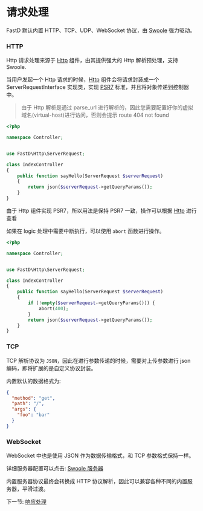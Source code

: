 # 请求处理

FastD 默认内置 HTTP、TCP、UDP、WebSocket 协议，由 [Swoole](http://www.swoole.com/) 强力驱动。

### HTTP

Http 请求处理来源于 [Http](https://github.com/JanHuang/http) 组件，由其提供强大的 Http 解析预处理，支持 Swoole.

当用户发起一个 Http 请求的时候，[Http](https://github.com/JanHuang/http) 组件会将请求封装成一个 ServerRequestInterface 实现类，实现 [PSR7](http://www.php-fig.org/psr/psr-7/) 标准，并且将对象传递到控制器中。

> 由于 Http 解析是通过 parse_url 进行解析的，因此您需要配置好你的虚拟域名(virtual-host)进行访问，否则会提示 route 404 not found

```php
<?php

namespace Controller;


use FastD\Http\ServerRequest;

class IndexController
{
    public function sayHello(ServerRequest $serverRequest)
    {
        return json($serverRequest->getQueryParams());
    }
}
```

由于 Http 组件实现 PSR7，所以用法是保持 PSR7 一致，操作可以根据 [Http](https://github.com/JanHuang/http) 进行查看

如果在 logic 处理中需要中断执行，可以使用 `abort` 函数进行操作。

```php
<?php

namespace Controller;


use FastD\Http\ServerRequest;

class IndexController
{
    public function sayHello(ServerRequest $serverRequest)
    {
        if (!empty($serverRequest->getQueryParams())) {
            abort(400);
        }
        return json($serverRequest->getQueryParams());
    }
}
```

### TCP

TCP 解析协议为 `JSON`，因此在进行参数传递的时候，需要对上传参数进行 json 编码，即将扩展的是自定义协议封装。

内置默认的数据格式为: 

```json
{
  "method": "get",
  "path": "/",
  "args": {
    "foo": "bar"
  }
}
```

### WebSocket

WebSocket 中也是使用 JSON 作为数据传输格式，和 TCP 参数格式保持一样。

详细服务器配置可以点击: [Swoole 服务器](3-9-swoole-server.md)

内置服务器协议最终会转换成 HTTP 协议解析，因此可以兼容各种不同的内置服务器，平滑过渡。

下一节: [响应处理](zh-cn/2-3-response-handling.md)